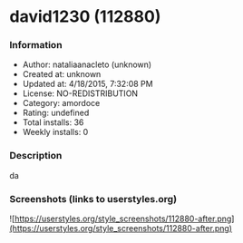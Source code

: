 # david1230 (112880)

### Information
- Author: nataliaanacleto (unknown)
- Created at: unknown
- Updated at: 4/18/2015, 7:32:08 PM
- License: NO-REDISTRIBUTION
- Category: amordoce
- Rating: undefined
- Total installs: 36
- Weekly installs: 0


### Description
da


### Screenshots (links to userstyles.org)
![https://userstyles.org/style_screenshots/112880-after.png](https://userstyles.org/style_screenshots/112880-after.png)



